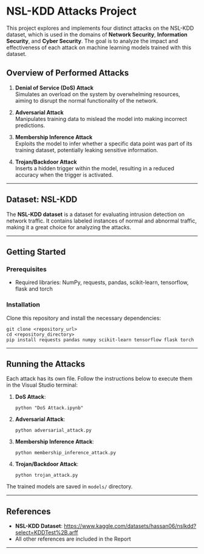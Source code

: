 # NSL-KDD Attacks Project

This project explores and implements four distinct attacks on the NSL-KDD dataset, which is  used in the domains of **Network Security**, **Information Security**, and **Cyber Security**. The goal is to analyze the impact and effectiveness of each attack on machine learning models trained with this dataset.

## Overview of Performed Attacks

1. **Denial of Service (DoS) Attack**  
   Simulates an overload on the system by overwhelming resources, aiming to disrupt the normal functionality of the network.

2. **Adversarial Attack**  
   Manipulates training data to mislead the model into making incorrect predictions.

3. **Membership Inference Attack**  
   Exploits the model to infer whether a specific data point was part of its training dataset, potentially leaking sensitive information.

4. **Trojan/Backdoor Attack**  
   Inserts a hidden trigger within the model, resulting in a reduced accuracy when the trigger is activated.

---

## Dataset: NSL-KDD

The **NSL-KDD dataset** is a dataset for evaluating intrusion detection on network traffic. It contains labeled instances of normal and abnormal traffic, making it a great choice for analyzing the attacks.

---

## Getting Started

### Prerequisites
- Required libraries: NumPy, requests, pandas, scikit-learn, tensorflow, flask and torch

### Installation
Clone this repository and install the necessary dependencies:
```
git clone <repository_url>
cd <repository_directory>
pip install requests pandas numpy scikit-learn tensorflow flask torch
```

---

## Running the Attacks

Each attack has its own file. Follow the instructions below to execute them in the Visual Studio terminal:

1. **DoS Attack**:
   ```
   python "DoS Attack.ipynb"
   ```

2. **Adversarial Attack**:
   ```
   python adversarial_attack.py
   ```

3. **Membership Inference Attack**:
   ```
   python membership_inference_attack.py
   ```

4. **Trojan/Backdoor Attack**:
   ```
   python trojan_attack.py
   ```

The trained models are saved in  `models/` directory.

---

## References

- **NSL-KDD Dataset**: https://www.kaggle.com/datasets/hassan06/nslkdd?select=KDDTest%2B.arff
- All other references are included in the Report
---
